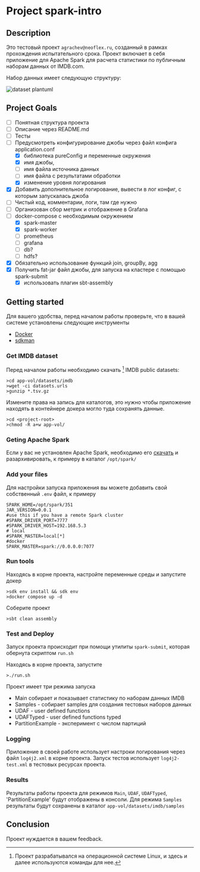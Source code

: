 # Project spark-intro

## Description
Это тестовый проект `agrachev@neoflex.ru`, созданный в рамках прохождения испытательного срока.
Проект включает в себя приложение для Apache Spark для расчета статистики по публичным наборам данных от IMDB.com.

Набор данных имеет следующую структуру:

![dataset plantuml](app-vol/datasets/imdb/imdbsets.png "IMDB Datasets")

## Project Goals

- [ ] Понятная структура проекта
- [ ] Описание через README.md
- [ ] Тесты
- [ ] Предусмотреть конфигурирование джобы через файл конфига application.conf 
  - [X] библиотека pureConfig и переменные окружения
  - [X] имя джобы,
  - [ ] имя файла источника данных
  - [ ] имя файла с результатами обработки
  - [X] изменение уровня логирования
- [X] Добавить дополнительное логирование, вывести в лог конфиг, с которым запускалась джоба
- [ ] Чистый код, комментарии, логи, там где нужно
- [ ] Организован сбор метрик и отображение в Grafana
- [ ] docker-compose с необходимым окружением
    - [X] spark-master
    - [X] spark-worker
    - [ ] prometheus 
    - [ ] grafana
    - [ ] db?
    - [ ] hdfs?
- [X] Обязательно использование функций join, groupBy, agg
- [X] Получить fat-jar файл джобы, для запуска на кластере с помощью spark-submit
    - [X] использовать плагин sbt-assembly

## Getting started

Для вашего удобства, перед началом работы проверьте, что в вашей системе установлены следующие инструменты

* [Docker](https://www.docker.com/)
* [sdkman](https://sdkman.io/)

### Get IMDB dataset
Перед началом работы необходимо скачать [^1] IMDB public datasets:
```shell
>cd app-vol/datasets/imdb 
>wget -ci datasets.urls
>gunzip *.tsv.gz
```

Измените права на запись для каталогов, это нужно чтобы приложение находять в контейнере докера могло туда сохранять данные.

```shell
>cd <project-root>
>chmod -R a+w app-vol/
```


[^1]: Проект разрабатывался на операционной системе Linux, и здесь и далее используются команды для нее.

### Geting Apache Spark

Если у вас не установлен Apache Spark, необходимо его [скачать](https://spark.apache.org/downloads.html) и разархивировать, к примеру в каталог `/opt/spark/`

### Add your files
Для настройки запуска приложения вы можете добавить свой собственный `.env` файл, 
к примеру

```shell
SPARK_HOME=/opt/spark/351
JAR_VERSION=0.0.1
#use this if you have a remote Spark cluster
#SPARK_DRIVER_PORT=7777
#SPARK_DRIVER_HOST=192.168.5.3
# local
#SPARK_MASTER=local[*]
#docker
SPARK_MASTER=spark://0.0.0.0:7077
```

### Run tools

Находясь в корне проекта, настройте перeменные среды и запустите докер

```shell
>sdk env install && sdk env 
>docker compose up -d
```

Соберите проект
```shell
>sbt clean assembly
```

### Test and Deploy

Запуск проекта происходит при помощи утилиты `spark-submit`, которая обернута скриптом `run.sh`

Находясь в корне проекта, запустите

```shell
>./run.sh
```

Проект имеет три режима запуска 
- Main собирает и показывает статистику по наборам данных  IMDB
- Samples - собирает samples для создания тестовых наборов данных
- UDAF - user defined functions
- UDAFTyped - user defined functions typed
- PartitionExample - эксперимент с числом партиций

### Logging

Приложение в своей работе использует настроки логирования через файл `log4j2.xml` в корне проекта.  Запуск тестов использует `log4j2-test.xml` в тестовых ресурсах проекта.

### Results

Результаты работы проекта для режимов `Main`, `UDAF`, `UDAFTyped`, 'PartitionExample' будут отображены в консоли.
Для режима `Samples` результаты будут сохранены в каталог `app-vol/datasets/imdb/samples`

## Conclusion

Проект нуждается в вашем feedback.







